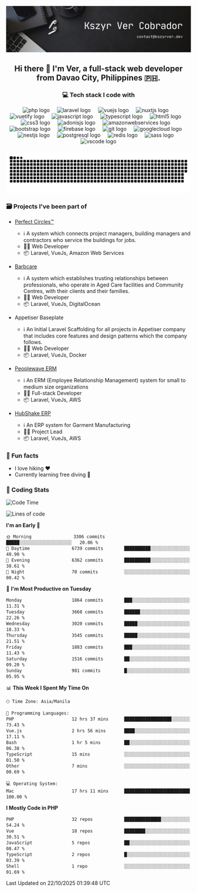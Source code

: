 <div style="max-width: 1200px">
<div align="center">
  <img width="1200px" src="https://raw.githubusercontent.com/kszyrvercobrador/kszyrvercobrador/91695345b3483484802bc7dd0a0a1b4297c8dcd2/images/banner.png"  />
</div>

###

<h2 align="center">Hi there 👋 I'm Ver, a full-stack web developer from Davao City, Philippines 🇵🇭.</h2>

###

<h3 align="center">💻 Tech stack I code with</h3>
  
</div>

<div align="center">
  <img src="https://cdn.jsdelivr.net/gh/devicons/devicon/icons/php/php-original.svg" height="30" alt="php logo"  />
  <img width="12" />
  <img src="https://cdn.jsdelivr.net/gh/devicons/devicon/icons/laravel/laravel-original.svg" height="30" alt="laravel logo"  />
  <img width="12" />
  <img src="https://cdn.jsdelivr.net/gh/devicons/devicon/icons/vuejs/vuejs-original.svg" height="30" alt="vuejs logo"  />
  <img width="12" />
  <img src="https://cdn.jsdelivr.net/gh/devicons/devicon/icons/nuxtjs/nuxtjs-original.svg" height="30" alt="nuxtjs logo"  />
  <img width="12" />
  <img src="https://cdn.jsdelivr.net/gh/devicons/devicon/icons/vuetify/vuetify-original.svg" height="30" alt="vuetify logo"  />
  <img width="12" />
  <img src="https://cdn.jsdelivr.net/gh/devicons/devicon/icons/javascript/javascript-original.svg" height="30" alt="javascript logo"  />
  <img width="12" />
  <img src="https://cdn.jsdelivr.net/gh/devicons/devicon/icons/typescript/typescript-original.svg" height="30" alt="typescript logo"  />
  <img width="12" />
  <img src="https://cdn.jsdelivr.net/gh/devicons/devicon/icons/html5/html5-original.svg" height="30" alt="html5 logo"  />
  <img width="12" />
  <img src="https://cdn.jsdelivr.net/gh/devicons/devicon/icons/css3/css3-original.svg" height="30" alt="css3 logo"  />
  <img width="12" />
  <img src="https://cdn.jsdelivr.net/gh/devicons/devicon/icons/adonisjs/adonisjs-original.svg" height="30" alt="adonisjs logo"  />
  <img width="12" />
  <img src="https://cdn.jsdelivr.net/gh/devicons/devicon/icons/amazonwebservices/amazonwebservices-line-wordmark.svg" height="30" alt="amazonwebservices logo"  />
  <img width="12" />
  <img src="https://cdn.jsdelivr.net/gh/devicons/devicon/icons/bootstrap/bootstrap-original.svg" height="30" alt="bootstrap logo"  />
  <img width="12" />
  <img src="https://cdn.jsdelivr.net/gh/devicons/devicon/icons/firebase/firebase-plain.svg" height="30" alt="firebase logo"  />
  <img width="12" />
  <img src="https://cdn.jsdelivr.net/gh/devicons/devicon/icons/git/git-original.svg" height="30" alt="git logo"  />
  <img width="12" />
  <img src="https://cdn.jsdelivr.net/gh/devicons/devicon/icons/googlecloud/googlecloud-original.svg" height="30" alt="googlecloud logo"  />
  <img width="12" />
  <img src="https://cdn.jsdelivr.net/gh/devicons/devicon/icons/nestjs/nestjs-original.svg" height="30" alt="nestjs logo"  />
  <img width="12" />
  <img src="https://cdn.jsdelivr.net/gh/devicons/devicon/icons/postgresql/postgresql-original.svg" height="30" alt="postgresql logo"  />
  <img width="12" />
  <img src="https://cdn.jsdelivr.net/gh/devicons/devicon/icons/redis/redis-original.svg" height="30" alt="redis logo"  />
  <img width="12" />
  <img src="https://cdn.jsdelivr.net/gh/devicons/devicon/icons/sass/sass-original.svg" height="30" alt="sass logo"  />
  <img width="12" />
  <img src="https://cdn.jsdelivr.net/gh/devicons/devicon/icons/vscode/vscode-original.svg" height="30" alt="vscode logo"  />
</div>

###

<div align="center">
  <picture>
    <source media="(prefers-color-scheme: dark)" srcset="https://raw.githubusercontent.com/kszyrvercobrador/kszyrvercobrador/output/github-snake-dark.svg" />
    <source media="(prefers-color-scheme: light)" srcset="https://raw.githubusercontent.com/kszyrvercobrador/kszyrvercobrador/output/github-snake.svg" />
    <img alt="github-snake" src="https://raw.githubusercontent.com/kszyrvercobrador/kszyrvercobrador/output/github-snake.svg" />
  </picture>
</div>

###

### 🗃 Projects I've been part of

- <a href="https://perfectcircles.com.au/" target="_blank">Perfect Circles™</a>

  - ℹ️ A system which connects project managers, building managers and contractors who service the buildings for jobs.
  - 👨‍💻 Web Developer
  - 📦 Laravel, VueJs, Amazon Web Services

- <a href="https://appetiser.com.au/portfolio/barbcare" target="_blank">Barbcare</a>

  - ℹ️ A system which establishes trusting relationships between professionals, who operate in Aged Care facilities and Community Centres, with their clients and their families.
  - 👨‍💻 Web Developer
  - 📦 Laravel, VueJs, DigitalOcean

- Appetiser Baseplate

  - ℹ️ An Initial Laravel Scaffolding for all projects in Appetiser company that includes core features and design patterns which the company follows.
  - 👨‍💻 Web Developer
  - 📦 Laravel, VueJs, Docker

- <a href="https://peoplewave.co" target="_blank">Peoplewave ERM</a>

  - ℹ️ An ERM (Employee Relationship Management) system for small to medium size organizations
  - 👨‍💻 Full-stack Developer
  - 📦 Laravel, VueJs, AWS

- <a href="https://www.posbang.com/garment-erp" target="_blank">HubShake ERP</a>

  - ℹ️ An ERP system for Garment Manufacturing
  - 👨‍💻 Project Lead
  - 📦 Laravel, VueJs, AWS

### 🌴 Fun facts

- I love hiking ❤️
- Currently learning free diving 🥽

### 🌟 Coding Stats

<!-- WakaTime Stats -->

<!--START_SECTION:waka-->
![Code Time](http://img.shields.io/badge/Code%20Time-637%20hrs%2037%20mins-blue)

![Lines of code](https://img.shields.io/badge/From%20Hello%20World%20I%27ve%20Written-17.9%20million%20lines%20of%20code-blue)

**I'm an Early 🐤** 

```text
🌞 Morning                3306 commits        █████░░░░░░░░░░░░░░░░░░░░   20.06 % 
🌆 Daytime                6739 commits        ██████████░░░░░░░░░░░░░░░   40.90 % 
🌃 Evening                6362 commits        ██████████░░░░░░░░░░░░░░░   38.61 % 
🌙 Night                  70 commits          ░░░░░░░░░░░░░░░░░░░░░░░░░   00.42 % 
```
📅 **I'm Most Productive on Tuesday** 

```text
Monday                   1864 commits        ███░░░░░░░░░░░░░░░░░░░░░░   11.31 % 
Tuesday                  3668 commits        ██████░░░░░░░░░░░░░░░░░░░   22.26 % 
Wednesday                3020 commits        █████░░░░░░░░░░░░░░░░░░░░   18.33 % 
Thursday                 3545 commits        █████░░░░░░░░░░░░░░░░░░░░   21.51 % 
Friday                   1883 commits        ███░░░░░░░░░░░░░░░░░░░░░░   11.43 % 
Saturday                 1516 commits        ██░░░░░░░░░░░░░░░░░░░░░░░   09.20 % 
Sunday                   981 commits         █░░░░░░░░░░░░░░░░░░░░░░░░   05.95 % 
```


📊 **This Week I Spent My Time On** 

```text
🕑︎ Time Zone: Asia/Manila

💬 Programming Languages: 
PHP                      12 hrs 37 mins      ██████████████████░░░░░░░   73.43 % 
Vue.js                   2 hrs 56 mins       ████░░░░░░░░░░░░░░░░░░░░░   17.11 % 
Bash                     1 hr 5 mins         ██░░░░░░░░░░░░░░░░░░░░░░░   06.38 % 
TypeScript               15 mins             ░░░░░░░░░░░░░░░░░░░░░░░░░   01.50 % 
Other                    7 mins              ░░░░░░░░░░░░░░░░░░░░░░░░░   00.69 % 

💻 Operating System: 
Mac                      17 hrs 11 mins      █████████████████████████   100.00 % 
```

**I Mostly Code in PHP** 

```text
PHP                      32 repos            ██████████████░░░░░░░░░░░   54.24 % 
Vue                      18 repos            ████████░░░░░░░░░░░░░░░░░   30.51 % 
JavaScript               5 repos             ██░░░░░░░░░░░░░░░░░░░░░░░   08.47 % 
TypeScript               2 repos             █░░░░░░░░░░░░░░░░░░░░░░░░   03.39 % 
Shell                    1 repo              ░░░░░░░░░░░░░░░░░░░░░░░░░   01.69 % 
```




 Last Updated on 22/10/2025 01:39:48 UTC
<!--END_SECTION:waka-->

</div>

